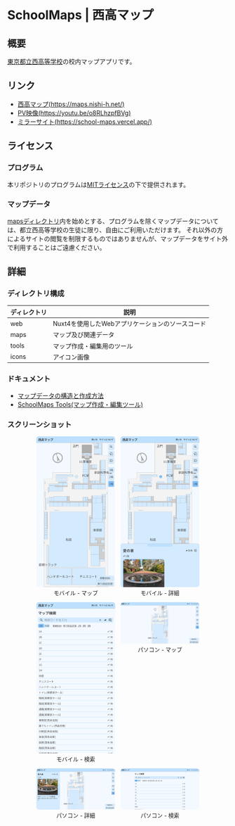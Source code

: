 # SchoolMaps | 西高マップ

## 概要

[東京都立西高等学校](https://www.metro.ed.jp/nishi-h/)の校内マップアプリです。

## リンク

- [西高マップ(https://maps.nishi-h.net/)](https://maps.nishi-h.net/)
- [PV映像(https://youtu.be/o8RLhzpfBVg)](https://youtu.be/o8RLhzpfBVg)
- [ミラーサイト(https://school-maps.vercel.app/)](https://school-maps.vercel.app/)

## ライセンス

### プログラム

本リポジトリのプログラムは[MITライセンス](./LICENSE)の下で提供されます。

### マップデータ

[mapsディレクトリ](./maps/)内を始めとする、プログラムを除くマップデータについては、都立西高等学校の生徒に限り、自由にご利用いただけます。
それ以外の方によるサイトの閲覧を制限するものではありませんが、マップデータをサイト外で利用することはご遠慮ください。

## 詳細

### ディレクトリ構成

| ディレクトリ | 説明 |
|------------|------|
| web        | Nuxt4を使用したWebアプリケーションのソースコード |
| maps       | マップ及び関連データ |
| tools      | マップ作成・編集用のツール |
| icons      | アイコン画像 |

### ドキュメント

- [マップデータの構造と作成方法](./MapData.md)
- [SchoolMaps Tools(マップ作成・編集ツール)](./tools/README.md)

### スクリーンショット

<div style="display:flex;flex-wrap:wrap;gap:12px;justify-content:center">
  <figure style="width:30%;min-width:180px;margin:0">
    <img src="./web/public/seo/screenshot-mobile-map.jpg" alt="モバイル-マップ" style="width:100%;height:auto;border-radius:6px">
    <figcaption style="text-align:center;font-size:90%;">モバイル - マップ</figcaption>
  </figure>

  <figure style="width:30%;min-width:180px;margin:0">
    <img src="./web/public/seo/screenshot-mobile-property.jpg" alt="モバイル-詳細" style="width:100%;height:auto;border-radius:6px">
    <figcaption style="text-align:center;font-size:90%;">モバイル - 詳細</figcaption>
  </figure>

  <figure style="width:30%;min-width:180px;margin:0">
    <img src="./web/public/seo/screenshot-mobile-search.jpg" alt="モバイル-検索" style="width:100%;height:auto;border-radius:6px">
    <figcaption style="text-align:center;font-size:90%;">モバイル - 検索</figcaption>
  </figure>

  <figure style="width:30%;min-width:180px;margin-top:12px;margin:0">
    <img src="./web/public/seo/screenshot-pc-map.jpg" alt="パソコン-マップ" style="width:100%;height:auto;border-radius:6px">
    <figcaption style="text-align:center;font-size:90%;">パソコン - マップ</figcaption>
  </figure>

  <figure style="width:30%;min-width:180px;margin-top:12px;margin:0">
    <img src="./web/public/seo/screenshot-pc-property.jpg" alt="パソコン-詳細" style="width:100%;height:auto;border-radius:6px">
    <figcaption style="text-align:center;font-size:90%;">パソコン - 詳細</figcaption>
  </figure>

  <figure style="width:30%;min-width:180px;margin-top:12px;margin:0">
    <img src="./web/public/seo/screenshot-pc-search.jpg" alt="パソコン-検索" style="width:100%;height:auto;border-radius:6px">
    <figcaption style="text-align:center;font-size:90%;">パソコン - 検索</figcaption>
  </figure>
</div>
